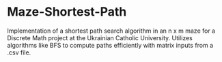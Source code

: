 # Maze-Shortest-Path
Implementation of a shortest path search algorithm in an n x m maze for a Discrete Math project at the Ukrainian Catholic University. Utilizes algorithms like BFS to compute paths efficiently with matrix inputs from a .csv file.
